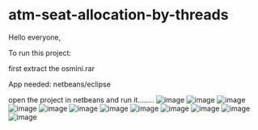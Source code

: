 # atm-seat-allocation-by-threads

Hello everyone,

To run this project:

first extract the osmini.rar

App needed:  netbeans/eclipse


open the project in netbeans and run it........
![image](https://user-images.githubusercontent.com/109999710/224699613-5599b4bc-5383-4ba2-87c5-d8a3fa2a1a95.png)
![image](https://user-images.githubusercontent.com/109999710/224699723-2ae153ef-eca7-4279-a320-090d6ebe9799.png)
![image](https://user-images.githubusercontent.com/109999710/224699744-dc3a4f66-4b5f-4fc9-8f59-3b7ff142170a.png)
![image](https://user-images.githubusercontent.com/109999710/224699771-eb55d2ea-e684-4660-b5c6-ac06b870e0b6.png)
![image](https://user-images.githubusercontent.com/109999710/224699789-e1eceef2-b32a-499b-8f78-198835600836.png)
![image](https://user-images.githubusercontent.com/109999710/224699811-964a7184-aa8c-46ce-8aaa-f3c4225b3f25.png)
![image](https://user-images.githubusercontent.com/109999710/224699831-55342c04-d341-49b2-8a34-cc42076b93c0.png)
![image](https://user-images.githubusercontent.com/109999710/224699856-58ec6993-e394-43d7-aa82-3a1133e56fe7.png)
![image](https://user-images.githubusercontent.com/109999710/224699865-2e8c0a2d-cd11-4d96-92cd-2204ef3e962b.png)
![image](https://user-images.githubusercontent.com/109999710/224699879-3a02a573-7035-45e4-b699-f5281100e81d.png)
![image](https://user-images.githubusercontent.com/109999710/224699897-41bc0f8b-721e-43fc-b396-8548b5a0f355.png)
![image](https://user-images.githubusercontent.com/109999710/224699913-71116287-de16-4f8e-8bed-5bef77770d19.png)
